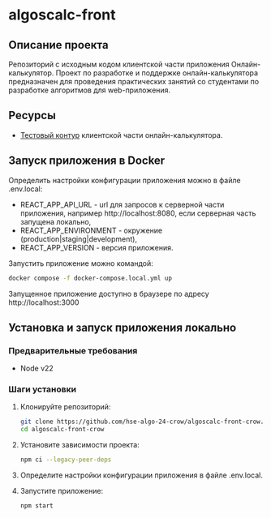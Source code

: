 # algoscalc-front

## Описание проекта
Репозиторий с исходным кодом клиентской части приложения Онлайн-калькулятор. Проект по разработке и поддержке онлайн-калькулятора предназначен для проведения практических занятий со студентами по разработке алгоритмов для web-приложения.

## Ресурсы
- [Тестовый контур](https://crow.ommat.ru) клиентской части онлайн-калькулятора.

## Запуск приложения в Docker
Определить настройки конфигурации приложения можно в файле .env.local:
- REACT_APP_API_URL - url для запросов к серверной части приложения, например http://localhost:8080, если серверная часть запущена локально,
- REACT_APP_ENVIRONMENT - окружение (production|staging|development),
- REACT_APP_VERSION - версия приложения.


Запустить приложение можно командой:

```sh
docker compose -f docker-compose.local.yml up
```
    
Запущенное приложение доступно в браузере по адресу http://localhost:3000

## Установка и запуск приложения локально
### Предварительные требования
- Node v22

### Шаги установки
1. Клонируйте репозиторий:

    ```sh
    git clone https://github.com/hse-algo-24-crow/algoscalc-front-crow.git
    cd algoscalc-front-crow
    ```

2. Установите зависимости проекта:

    ```sh
    npm ci --legacy-peer-deps
    ```

3. Определите настройки конфигурации приложения в файле .env.local.

4. Запустите приложение:

    ```sh
    npm start
    ```
